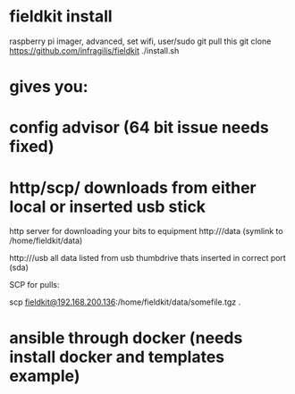 # fieldkit install
raspberry pi imager, advanced, set wifi, user/sudo 
git pull this
git clone https://github.com/infragilis/fieldkit
./install.sh

# gives you:
# config advisor  (64 bit issue needs fixed)

# http/scp/ downloads from either local or inserted usb stick

http server for downloading your bits to equipment
http://<yourip>/data  (symlink to /home/fieldkit/data)

http://<yourip>/usb  all data listed from usb thumbdrive thats inserted in correct port (sda)

SCP for pulls:

scp  fieldkit@192.168.200.136:/home/fieldkit/data/somefile.tgz .

# ansible through docker (needs install docker and templates example)
